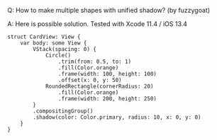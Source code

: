 Q: How to make multiple shapes with unified shadow? (by fuzzygoat)

A: Here is possible solution. Tested with Xcode 11.4 / iOS 13.4



```
struct CardView: View {
    var body: some View {
        VStack(spacing: 0) {
            Circle()
                .trim(from: 0.5, to: 1)
                .fill(Color.orange)
                .frame(width: 100, height: 100)
                .offset(x: 0, y: 50)
            RoundedRectangle(cornerRadius: 20)
                .fill(Color.orange)
                .frame(width: 200, height: 250)
        }
        .compositingGroup()
        .shadow(color: Color.primary, radius: 10, x: 0, y: 0)
    }
}
```
